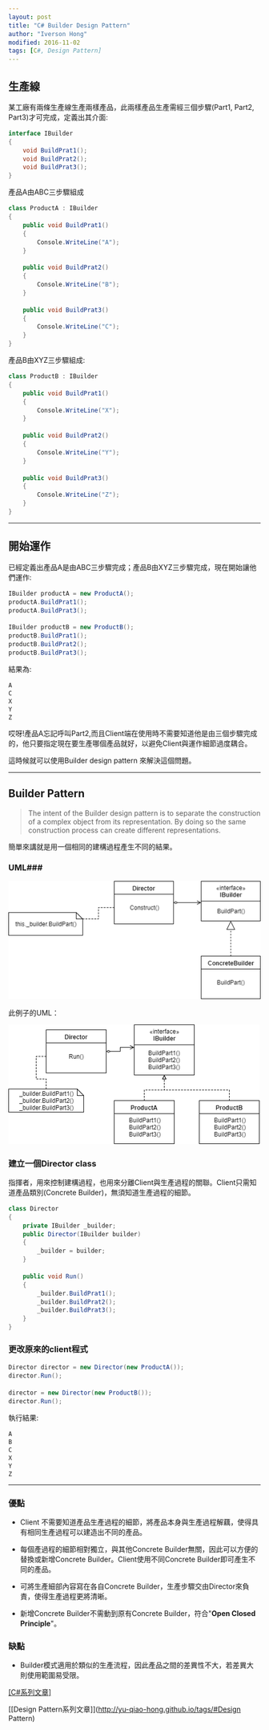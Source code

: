 ```yaml
---
layout: post
title: "C# Builder Design Pattern"
author: "Iverson Hong"
modified: 2016-11-02
tags: [C#, Design Pattern]
---
```


## 生產線 ##

某工廠有兩條生產線生產兩樣產品，此兩樣產品生產需經三個步驟(Part1, Part2, Part3)才可完成，定義出其介面:

~~~csharp
interface IBuilder 
{
    void BuildPrat1();
    void BuildPrat2();
    void BuildPrat3();
}
~~~

產品A由ABC三步驟組成

~~~csharp
class ProductA : IBuilder
{
    public void BuildPrat1()
    {
        Console.WriteLine("A");
    }

    public void BuildPrat2()
    {
        Console.WriteLine("B");
    }

    public void BuildPrat3()
    {
        Console.WriteLine("C");
    }
}
~~~

產品B由XYZ三步驟組成:

~~~csharp
class ProductB : IBuilder
{
    public void BuildPrat1()
    {
        Console.WriteLine("X");
    }

    public void BuildPrat2()
    {
        Console.WriteLine("Y");
    }

    public void BuildPrat3()
    {
        Console.WriteLine("Z");
    }
}
~~~

----------

## 開始運作 ##

已經定義出產品A是由ABC三步驟完成；產品B由XYZ三步驟完成，現在開始讓他們運作:

~~~csharp
IBuilder productA = new ProductA();
productA.BuildPrat1();
productA.BuildPrat3();

IBuilder productB = new ProductB();
productB.BuildPrat1();
productB.BuildPrat2();
productB.BuildPrat3();
~~~

結果為:

    A
    C
    X
    Y
    Z

哎呀!產品A忘記呼叫Part2,而且Client端在使用時不需要知道他是由三個步驟完成的，他只要指定現在要生產哪個產品就好，以避免Client與運作細節過度耦合。

這時候就可以使用Builder design pattern 來解決這個問題。

----------

## Builder Pattern ##

> The intent of the Builder design pattern is to separate the construction of a complex object from its representation. By doing so the same construction process can create different representations.

簡單來講就是用一個相同的建構過程產生不同的結果。

### UML###

![](..\images\postImage\CSharp_DesignPattern_Builder\BuilderPattern.png)

此例子的UML：

![](..\images\postImage\CSharp_DesignPattern_Builder\BuilderPattern_example.png)


### 建立一個Director class ###

指揮者，用來控制建構過程，也用來分離Client與生產過程的關聯。Client只需知道產品類別(Concrete Builder)，無須知道生產過程的細節。

~~~csharp
class Director
{
    private IBuilder _builder;
    public Director(IBuilder builder)
    {
        _builder = builder;
    }

    public void Run()
    {
        _builder.BuildPrat1();
        _builder.BuildPrat2();
        _builder.BuildPrat3();
    }
}
~~~

### 更改原來的client程式 ###

~~~csharp
Director director = new Director(new ProductA());
director.Run();

director = new Director(new ProductB());
director.Run();
~~~

執行結果:

    A
    B
    C
    X
    Y
    Z

----------

### 優點 ###

- Client 不需要知道產品生產過程的細節，將產品本身與生產過程解藕，使得具有相同生產過程可以建造出不同的產品。

- 每個產過程的細節相對獨立，與其他Concrete Builder無關，因此可以方便的替換或新增Concrete Builder。Client使用不同Concrete Builder即可產生不同的產品。

- 可將生產細部內容寫在各自Concrete Builder，生產步驟交由Director來負責，使得生產過程更將清晰。

- 新增Concrete Builder不需動到原有Concrete Builder，符合"**Open Closed Principle**"。

### 缺點 ###

- Builder模式適用於類似的生產流程，因此產品之間的差異性不大，若差異大則使用範圍易受限。

[[C#系列文章]](http://yu-qiao-hong.github.io/tags/#C#)

[[Design Pattern系列文章]](http://yu-qiao-hong.github.io/tags/#Design Pattern)